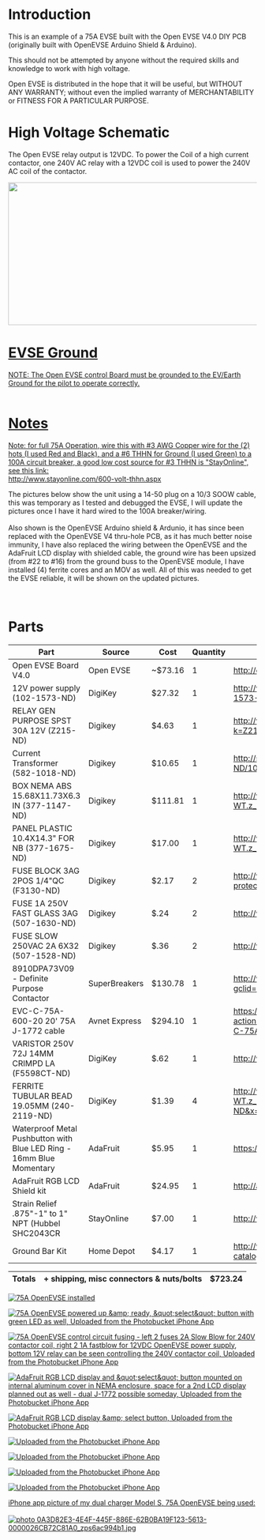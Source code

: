 # Introduction #

This is an example of a 75A EVSE built with the Open EVSE V4.0 DIY PCB (originally built with OpenEVSE Arduino Shield & Arduino).

This should not be attempted by anyone without the required skills and knowledge to work with high voltage.

Open EVSE is distributed in the hope that it will be useful,
but WITHOUT ANY WARRANTY; without even the implied warranty of
MERCHANTABILITY or FITNESS FOR A PARTICULAR PURPOSE.

# High Voltage Schematic #
The Open EVSE relay output is 12VDC. To power the Coil of a high current contactor, one 240V AC relay with a 12VDC coil is used to power the 240V AC coil of the contactor.

<a href='http://www.flickr.com/photos/60192309@N05/6550446647/' title='Untitled by chris1howell, on Flickr'><img src='http://farm8.staticflickr.com/7165/6550446647_14a4dd680b_z.jpg' width='640' height='289'>

<h1>EVSE Ground</h1>

NOTE: The Open EVSE control Board must be grounded to the EV/Earth Ground for the pilot to operate correctly.<br>
<br>
<h1>Notes</h1>

Note: for full 75A Operation, wire this with #3 AWG Copper wire for the (2) hots (I used Red and Black), and a #6 THHN for Ground (I used Green) to a 100A circuit breaker, a good low cost source for #3 THHN is "StayOnline", see this link:<br>
<a href='http://www.stayonline.com/600-volt-thhn.aspx'>http://www.stayonline.com/600-volt-thhn.aspx</a>

The pictures below show the unit using a 14-50 plug on a 10/3 SOOW cable, this was temporary as I tested and debugged the EVSE, I will update the pictures once I have it hard wired to the 100A breaker/wiring.<br>
<br>
Also shown is the OpenEVSE Arduino shield & Ardunio, it has since been replaced with the OpenEVSE V4 thru-hole PCB, as it has much better noise immunity, I have also replaced the wiring between the OpenEVSE and the AdaFruit LCD display with shielded cable, the ground wire has been upsized (from #22 to #16) from the ground buss to the OpenEVSE module, I have installed (4) ferrite cores and an MOV as well.  All of this was needed to get the EVSE reliable, it will be shown on the updated pictures.<br>
<br>
<br>
<h1>Parts</h1>

<table><thead><th> Part </th><th> Source </th><th> Cost </th><th> Quantity </th><th> Link </th></thead><tbody>
<tr><td> Open EVSE Board V4.0 </td><td> Open EVSE </td><td> ~$73.16 </td><td> 1        </td><td> <a href='http://code.google.com/p/open-evse/wiki/OpenEVSEv4partslist'>http://code.google.com/p/open-evse/wiki/OpenEVSEv4partslist</a> </td></tr>
<tr><td> 12V power supply (102-1573-ND) </td><td> DigiKey </td><td> $27.32 </td><td> 1        </td><td>  <a href='http://www.digikey.com/product-search/en?lang=en&site=us&KeyWords=102-1573-ND'>http://www.digikey.com/product-search/en?lang=en&amp;site=us&amp;KeyWords=102-1573-ND</a> </td></tr>
<tr><td> RELAY GEN PURPOSE SPST 30A 12V (Z215-ND) </td><td> Digikey </td><td> $4.63 </td><td> 1        </td><td> <a href='http://www.digikey.com/product-search/en/relays/power-over-2-amps/1049447?k=Z215-ND'>http://www.digikey.com/product-search/en/relays/power-over-2-amps/1049447?k=Z215-ND</a> </td></tr>
<tr><td> Current Transformer (582-1018-ND) </td><td> Digikey </td><td> $10.65 </td><td> 1        </td><td> <a href='http://search.digikey.com/us/en/products/CR8420-1000-G/582-1018-ND/1045174'>http://search.digikey.com/us/en/products/CR8420-1000-G/582-1018-ND/1045174</a> </td></tr>
<tr><td> BOX NEMA ABS 15.68X11.73X6.3 IN (377-1147-ND) </td><td> Digikey </td><td> $111.81 </td><td> 1        </td><td> <a href='http://www.digikey.com/scripts/DkSearch/dksus.dll?WT.z_header=search_go&lang=en&keywords=377-1147-ND&x=0&y=0&cur=USD'>http://www.digikey.com/scripts/DkSearch/dksus.dll?WT.z_header=search_go&amp;lang=en&amp;keywords=377-1147-ND&amp;x=0&amp;y=0&amp;cur=USD</a> </td></tr>
<tr><td> PANEL PLASTIC 10.4X14.3" FOR NB (377-1675-ND) </td><td> Digikey </td><td> $17.00 </td><td> 1        </td><td> <a href='http://www.digikey.com/scripts/DkSearch/dksus.dll?WT.z_header=search_go&lang=en&keywords=377-1675-ND&x=0&y=0&cur=USD'>http://www.digikey.com/scripts/DkSearch/dksus.dll?WT.z_header=search_go&amp;lang=en&amp;keywords=377-1675-ND&amp;x=0&amp;y=0&amp;cur=USD</a> </td></tr>
<tr><td> FUSE BLOCK 3AG 2POS 1/4"QC (F3130-ND) </td><td> Digikey </td><td> $2.17 </td><td> 2        </td><td> <a href='http://www.digikey.com/product-search/en/circuit-protection/fuseholders/655422?k=F3130-ND'>http://www.digikey.com/product-search/en/circuit-protection/fuseholders/655422?k=F3130-ND</a> </td></tr>
<tr><td> FUSE 1A 250V FAST GLASS 3AG (507-1630-ND) </td><td> Digikey </td><td> $.24 </td><td> 2        </td><td> <a href='http://www.digikey.com/product-detail/en/3AG%201-R/507-1630-ND/1009882'>http://www.digikey.com/product-detail/en/3AG%201-R/507-1630-ND/1009882</a> </td></tr>
<tr><td> FUSE SLOW 250VAC 2A 6X32 (507-1528-ND) </td><td> Digikey </td><td> $.36 </td><td> 2        </td><td> <a href='http://www.digikey.com/product-detail/en/3SB%202-R/507-1528-ND/1009751'>http://www.digikey.com/product-detail/en/3SB%202-R/507-1528-ND/1009751</a> </td></tr>
<tr><td> 8910DPA73V09 - Definite Purpose Contactor </td><td> SuperBreakers </td><td> $130.78 </td><td> 1        </td><td> <a href='http://www.superbreakers.net/8910dpa73v09.html?gclid=COrCtO_enbMCFUOK4AodbwUANA'>http://www.superbreakers.net/8910dpa73v09.html?gclid=COrCtO_enbMCFUOK4AodbwUANA</a> </td></tr>
<tr><td> EVC-C-75A-600-20 20' 75A J-1772 cable</td><td> Avnet Express </td><td> $294.10 </td><td> 1        </td><td> <a href='https://avnetexpress.avnet.com/store/em/EMController?action=products&N=0&langId=-1&storeId=500201&catalogId=500201&term=EVC-C-75A-600S-20/'>https://avnetexpress.avnet.com/store/em/EMController?action=products&amp;N=0&amp;langId=-1&amp;storeId=500201&amp;catalogId=500201&amp;term=EVC-C-75A-600S-20/</a> </td></tr>
<tr><td> VARISTOR 250V 72J 14MM CRIMPD LA (F5598CT-ND) </td><td> DigiKey </td><td> $.62 </td><td> 1        </td><td> <a href='http://www.digikey.com/product-detail/en/V250LT20AP/F5598CT-ND/3307079'>http://www.digikey.com/product-detail/en/V250LT20AP/F5598CT-ND/3307079</a> </td></tr>
<tr><td> FERRITE TUBULAR BEAD 19.05MM (240-2119-ND) </td><td> DigiKey </td><td> $1.39 </td><td> 4        </td><td> <a href='http://www.digikey.com/scripts/DkSearch/dksus.dll?WT.z_header=search_go&lang=en&keywords=240-2119-ND&x=15&y=15&cur=USD'>http://www.digikey.com/scripts/DkSearch/dksus.dll?WT.z_header=search_go&amp;lang=en&amp;keywords=240-2119-ND&amp;x=15&amp;y=15&amp;cur=USD</a> </td></tr>
<tr><td> Waterproof Metal Pushbutton with Blue LED Ring - 16mm Blue Momentary </td><td> AdaFruit </td><td> $5.95 </td><td> 1        </td><td> <a href='https://www.adafruit.com/products/481'>https://www.adafruit.com/products/481</a> </td></tr>
<tr><td> AdaFruit RGB LCD Shield kit </td><td> AdaFruit </td><td> $24.95 </td><td> 1        </td><td> <a href='http://adafruit.com/products/714'>http://adafruit.com/products/714</a> </td></tr>
<tr><td> Strain Relief .875"-1" to 1" NPT (Hubbel SHC2043CR </td><td> StayOnline </td><td> $7.00 </td><td> 1        </td><td> <a href='http://www.stayonline.com/detail.aspx?id=17209'>http://www.stayonline.com/detail.aspx?id=17209</a> </td></tr>
<tr><td> Ground Bar Kit </td><td> Home Depot </td><td> $4.17 </td><td> 1        </td><td> <a href='http://www.homedepot.com/h_d1/N-5yc1v/R-100207842/h_d2/ProductDisplay?catalogId=10053&langId=-1&keyword=Ground+Bar+Kit'>http://www.homedepot.com/h_d1/N-5yc1v/R-100207842/h_d2/ProductDisplay?catalogId=10053&amp;langId=-1&amp;keyword=Ground+Bar+Kit</a> </td></tr></tbody></table>

<table><thead><th> Totals </th><th> + shipping, misc connectors & nuts/bolts </th><th> $723.24 </th></thead><tbody></tbody></table>

<a href='http://s461.photobucket.com/albums/qq333/mitch672/OpenEVSE/?action=view&amp;current=75AOpenEVSEinstalled.jpg'><img src='http://i461.photobucket.com/albums/qq333/mitch672/OpenEVSE/75AOpenEVSEinstalled.jpg' alt='75A OpenEVSE installed' border='0'>

<a href='http://s461.photobucket.com/albums/qq333/mitch672/OpenEVSE/?action=view&amp;current=014DD906-AF14-47EE-AB1F-5107EF67BE67-2259-00000143634B3BBD.jpg'><img src='http://i461.photobucket.com/albums/qq333/mitch672/OpenEVSE/014DD906-AF14-47EE-AB1F-5107EF67BE67-2259-00000143634B3BBD.jpg' alt='75A OpenEVSE powered up &amp;amp; ready, &amp;quot;select&amp;quot; button with green LED as well, Uploaded from the Photobucket iPhone App' border='0'>

<a href='http://s461.photobucket.com/albums/qq333/mitch672/OpenEVSE/?action=view&amp;current=null-4.jpg'><img src='http://i461.photobucket.com/albums/qq333/mitch672/OpenEVSE/null-4.jpg' alt='75A OpenEVSE control circuit fusing - left 2 fuses 2A Slow Blow for 240V contactor coil, right 2 1A fastblow for 12VDC OpenEVSE power supply, bottom 12V relay can be seen controlling the 240V contactor coil, Uploaded from the Photobucket iPhone App' border='0'>

<a href='http://s461.photobucket.com/albums/qq333/mitch672/OpenEVSE/?action=view&amp;current=null-6.jpg'><img src='http://i461.photobucket.com/albums/qq333/mitch672/OpenEVSE/null-6.jpg' alt='AdaFruit RGB LCD display and &amp;quot;select&amp;quot; button mounted on internal aluminum cover in NEMA enclosure, space for a 2nd LCD display planned out as well - dual J-1772 possible someday, Uploaded from the Photobucket iPhone App' border='0'>

<a href='http://s461.photobucket.com/albums/qq333/mitch672/OpenEVSE/?action=view&amp;current=null-8.jpg'><img src='http://i461.photobucket.com/albums/qq333/mitch672/OpenEVSE/null-8.jpg' alt='AdaFruit RGB LCD display &amp;amp; select button, Uploaded from the Photobucket iPhone App' border='0'>

<a href='http://s461.photobucket.com/albums/qq333/mitch672/?action=view&amp;current=26522D07-655F-4C03-87DE-4E36356468F8-11123-00000408D4734485.jpg'><img src='http://i461.photobucket.com/albums/qq333/mitch672/26522D07-655F-4C03-87DE-4E36356468F8-11123-00000408D4734485.jpg' alt='Uploaded from the Photobucket iPhone App' border='0'>

<a href='http://s461.photobucket.com/albums/qq333/mitch672/?action=view&amp;current=F7BB4CC4-33C2-455E-AEC2-BB09AE415DE1-11123-00000408D247C7D5.jpg'><img src='http://i461.photobucket.com/albums/qq333/mitch672/F7BB4CC4-33C2-455E-AEC2-BB09AE415DE1-11123-00000408D247C7D5.jpg' alt='Uploaded from the Photobucket iPhone App' border='0'>

<a href='http://s461.photobucket.com/albums/qq333/mitch672/?action=view&amp;current=D268F8E7-441F-464C-8A1B-940ADAA73D62-11123-00000408CD725033.jpg'><img src='http://i461.photobucket.com/albums/qq333/mitch672/D268F8E7-441F-464C-8A1B-940ADAA73D62-11123-00000408CD725033.jpg' alt='Uploaded from the Photobucket iPhone App' border='0'>

<a href='http://s461.photobucket.com/albums/qq333/mitch672/?action=view&amp;current=7830E66F-515B-4D3C-B5AE-CE2AA9C3672F-11123-00000408CA92DB83.jpg'><img src='http://i461.photobucket.com/albums/qq333/mitch672/7830E66F-515B-4D3C-B5AE-CE2AA9C3672F-11123-00000408CA92DB83.jpg' alt='Uploaded from the Photobucket iPhone App' border='0'>

iPhone app picture of my dual charger Model S, 75A OpenEVSE being used:<br>
<br>
<a href='http://s461.beta.photobucket.com/user/mitch672/media/0A3D82E3-4E4F-445F-886E-62B0BA19F123-5613-0000026CB72C81A0_zps6ac994b1.jpg.html'><img src='http://i461.photobucket.com/albums/qq333/mitch672/0A3D82E3-4E4F-445F-886E-62B0BA19F123-5613-0000026CB72C81A0_zps6ac994b1.jpg' alt=' photo 0A3D82E3-4E4F-445F-886E-62B0BA19F123-5613-0000026CB72C81A0_zps6ac994b1.jpg' border='0' />